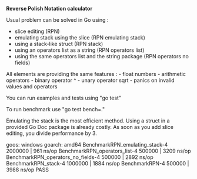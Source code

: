**Reverse Polish Notation calculator**

Usual problem can be solved in Go using :
- slice editing (RPN)
- emulating stack using the slice (RPN emulating stack)
- using a stack-like struct (RPN stack)
- using an operators list as a string (RPN operators list)
- using the same operators list and the string package (RPN operators no fields)

All elements are providing the same features :
	- float numbers
	- arithmetic operators
	- binary operator ^
	- unary operator sqrt
	- panics on invalid values and operators

You can run examples and tests using "go test"

To run benchmark use "go test bench=."

Emulating the stack is the most efficient method.
Using a struct in a provided Go Doc package is already costly.
As soon as you add slice editing, you divide performance by 3.

goos: windows
goarch: amd64
BenchmarkRPN_emulating_stack-4     2000000 | 961 ns/op
BenchmarkRPN_operators_list-4       500000 | 3209 ns/op
BenchmarkRPN_operators_no_fields-4  500000 | 2892 ns/op
BenchmarkRPN_stack-4               1000000 | 1884 ns/op
BenchmarkRPN-4                      500000 | 3988 ns/op
PASS

